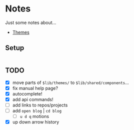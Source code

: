 # Notes

Just some notes about...

- [Themes](./themes.md)

## Setup

```bash

```

## TODO

- [x] move parts of `$lib/themes/` to `$lib/shared/components`...
- [x] fix manual help page?
- [x] autocomplete!
- [x] add api commands!
- [ ] add links to repos/projects
- [ ] add `open blog` | `cd blog`
  - [ ] `u d q` motions
- [x] up down arrow history
